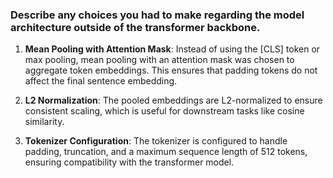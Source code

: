 
### Describe any choices you had to make regarding the model architecture outside of the transformer backbone.
1. **Mean Pooling with Attention Mask**: Instead of using the [CLS] token or max pooling, mean pooling with an attention mask was chosen to aggregate token embeddings. This ensures that padding tokens do not affect the final sentence embedding.

2. **L2 Normalization**: The pooled embeddings are L2-normalized to ensure consistent scaling, which is useful for downstream tasks like cosine similarity.

3. **Tokenizer Configuration**: The tokenizer is configured to handle padding, truncation, and a maximum sequence length of 512 tokens, ensuring compatibility with the transformer model.